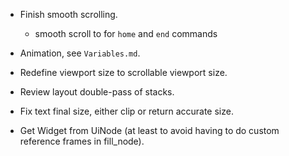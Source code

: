 * Finish smooth scrolling.
   - smooth scroll to for `home` and `end` commands
* Animation, see `Variables.md`.

* Redefine viewport size to scrollable viewport size.

* Review layout double-pass of stacks.
* Fix text final size, either clip or return accurate size.
* Get Widget from UiNode (at least to avoid having to do custom reference frames in fill_node).